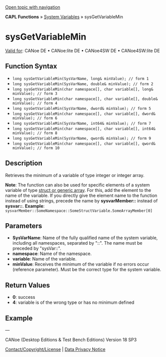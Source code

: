 [Open topic with navigation](../../../../../CANoeDEFamily.htm#Topics/CAPLFunctions/SystemVariables/Functions/CAPLfunctionSysGetVariableMin.md)

**CAPL Functions** » [System Variables](../CAPLfunctionsSystemVariablesOverview.md) » sysGetVariableMin

# sysGetVariableMin

[Valid for](../../../Shared/FeatureAvailability.md): CANoe DE • CANoe:lite DE • CANoe4SW DE • CANoe4SW:lite DE

## Function Syntax

- `long sysGetVariableMin(SysVarName, long& minValue); // form 1`
- `long sysGetVariableMin(SysVarName, double& minValue); // form 2`
- `long sysGetVariableMin(char namespace[], char variable[], long& minValue); // form 3`
- `long sysGetVariableMin(char namespace[], char variable[], double& minValue); // form 4`
- `long sysGetVariableMin(SysVarName, dword& minValue); // form 5`
- `long sysGetVariableMin(char namespace[], char variable[], dword& minValue); // form 6`
- `long sysGetVariableMin(SysVarName, int64& minValue); // form 7`
- `long sysGetVariableMin(char namespace[], char variable[], int64& minValue); // form 8`
- `long sysGetVariableMin(SysVarName, qword& minValue); // form 9`
- `long sysGetVariableMin(char namespace[], char variable[], qword& minValue); // form 10`

## Description

Retrieves the minimum of a variable of type integer or integer array.

**Note**: The function can also be used for specific elements of a system variable of type [struct or generic array](../../../Shared/SystemVariables/SysVar.md). For this, add the element to the name of the variable. If you directly give the element name to the function instead of using strings, precede the name by **sysvarMember::** instead of **sysvar::**.
**Example**: `sysvarMember::SomeNamespace::SomeStructVariable.SomeArrayMember[0]`

## Parameters

- **SysVarName**: Name of the fully qualified name of the system variable, including all namespaces, separated by "::". The name must be preceded by "sysVar::".
- **namespace**: Name of the namespace.
- **variable**: Name of the variable.
- **minValue**: Receives the minimum of the variable if no errors occur (reference parameter). Must be the correct type for the system variable.

## Return Values

- **0**: success
- **4**: variable is of the wrong type or has no minimum defined

## Example

—

CANoe (Desktop Editions & Test Bench Editions) Version 18 SP3

[Contact/Copyright/License](../../../Shared/ContactCopyrightLicense.md) | [Data Privacy Notice](https://www.vector.com/int/en/company/get-info/privacy-policy/)
